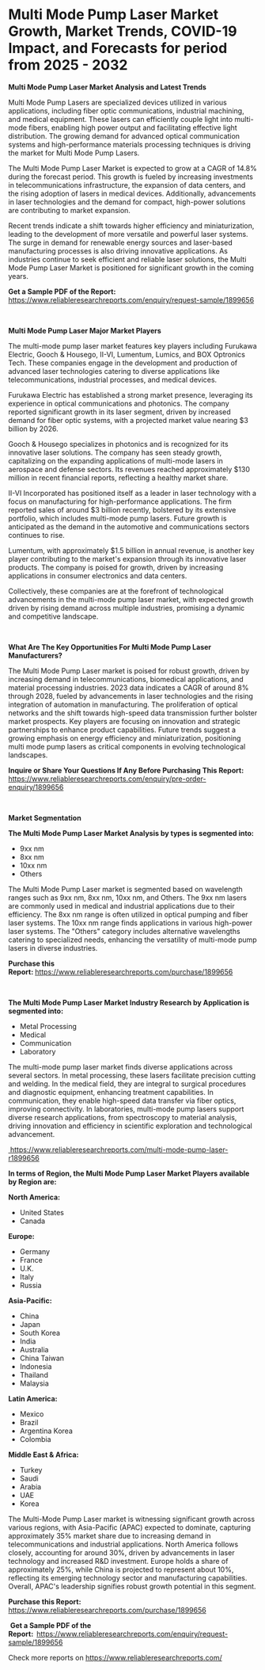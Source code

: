<p><h1>Multi Mode Pump Laser Market Growth, Market Trends, COVID-19 Impact, and Forecasts for period from 2025 - 2032</h1></p><p><strong>Multi Mode Pump Laser Market Analysis and Latest Trends</strong></p>
<p><p>Multi Mode Pump Lasers are specialized devices utilized in various applications, including fiber optic communications, industrial machining, and medical equipment. These lasers can efficiently couple light into multi-mode fibers, enabling high power output and facilitating effective light distribution. The growing demand for advanced optical communication systems and high-performance materials processing techniques is driving the market for Multi Mode Pump Lasers.</p><p>The Multi Mode Pump Laser Market is expected to grow at a CAGR of 14.8% during the forecast period. This growth is fueled by increasing investments in telecommunications infrastructure, the expansion of data centers, and the rising adoption of lasers in medical devices. Additionally, advancements in laser technologies and the demand for compact, high-power solutions are contributing to market expansion. </p><p>Recent trends indicate a shift towards higher efficiency and miniaturization, leading to the development of more versatile and powerful laser systems. The surge in demand for renewable energy sources and laser-based manufacturing processes is also driving innovative applications. As industries continue to seek efficient and reliable laser solutions, the Multi Mode Pump Laser Market is positioned for significant growth in the coming years.</p></p>
<p><strong>Get a Sample PDF of the Report:&nbsp;</strong> <a href="https://www.reliableresearchreports.com/enquiry/request-sample/1899656?utm_campaign=2809&utm_medium=2&utm_source=Github&utm_content=ia&utm_term=07042025&utm_id=multi-mode-pump-laser">https://www.reliableresearchreports.com/enquiry/request-sample/1899656</a></p>
<p>&nbsp;</p>
<p><strong>Multi Mode Pump Laser Major Market Players</strong></p>
<p><p>The multi-mode pump laser market features key players including Furukawa Electric, Gooch & Housego, II-VI, Lumentum, Lumics, and BOX Optronics Tech. These companies engage in the development and production of advanced laser technologies catering to diverse applications like telecommunications, industrial processes, and medical devices.</p><p>Furukawa Electric has established a strong market presence, leveraging its experience in optical communications and photonics. The company reported significant growth in its laser segment, driven by increased demand for fiber optic systems, with a projected market value nearing $3 billion by 2026.</p><p>Gooch & Housego specializes in photonics and is recognized for its innovative laser solutions. The company has seen steady growth, capitalizing on the expanding applications of multi-mode lasers in aerospace and defense sectors. Its revenues reached approximately $130 million in recent financial reports, reflecting a healthy market share.</p><p>II-VI Incorporated has positioned itself as a leader in laser technology with a focus on manufacturing for high-performance applications. The firm reported sales of around $3 billion recently, bolstered by its extensive portfolio, which includes multi-mode pump lasers. Future growth is anticipated as the demand in the automotive and communications sectors continues to rise.</p><p>Lumentum, with approximately $1.5 billion in annual revenue, is another key player contributing to the market's expansion through its innovative laser products. The company is poised for growth, driven by increasing applications in consumer electronics and data centers.</p><p>Collectively, these companies are at the forefront of technological advancements in the multi-mode pump laser market, with expected growth driven by rising demand across multiple industries, promising a dynamic and competitive landscape.</p></p>
<p>&nbsp;</p>
<p><strong>What Are The Key Opportunities For Multi Mode Pump Laser Manufacturers?</strong></p>
<p><p>The Multi Mode Pump Laser market is poised for robust growth, driven by increasing demand in telecommunications, biomedical applications, and material processing industries. 2023 data indicates a CAGR of around 8% through 2028, fueled by advancements in laser technologies and the rising integration of automation in manufacturing. The proliferation of optical networks and the shift towards high-speed data transmission further bolster market prospects. Key players are focusing on innovation and strategic partnerships to enhance product capabilities. Future trends suggest a growing emphasis on energy efficiency and miniaturization, positioning multi mode pump lasers as critical components in evolving technological landscapes.</p></p>
<p><strong>Inquire or Share Your Questions If Any Before Purchasing This Report:</strong> <a href="https://www.reliableresearchreports.com/enquiry/pre-order-enquiry/1899656?utm_campaign=2809&utm_medium=2&utm_source=Github&utm_content=ia&utm_term=07042025&utm_id=multi-mode-pump-laser">https://www.reliableresearchreports.com/enquiry/pre-order-enquiry/1899656</a></p>
<p>&nbsp;</p>
<p><strong>Market Segmentation</strong></p>
<p><strong>The Multi Mode Pump Laser Market Analysis by types is segmented into:</strong></p>
<p><ul><li>9xx nm</li><li>8xx nm</li><li>10xx nm</li><li>Others</li></ul></p>
<p><p>The Multi Mode Pump Laser market is segmented based on wavelength ranges such as 9xx nm, 8xx nm, 10xx nm, and Others. The 9xx nm lasers are commonly used in medical and industrial applications due to their efficiency. The 8xx nm range is often utilized in optical pumping and fiber laser systems. The 10xx nm range finds applications in various high-power laser systems. The "Others" category includes alternative wavelengths catering to specialized needs, enhancing the versatility of multi-mode pump lasers in diverse industries.</p></p>
<p><strong>Purchase this Report:&nbsp;</strong><a href="https://www.reliableresearchreports.com/purchase/1899656?utm_campaign=2809&utm_medium=2&utm_source=Github&utm_content=ia&utm_term=07042025&utm_id=multi-mode-pump-laser">https://www.reliableresearchreports.com/purchase/1899656</a></p>
<p>&nbsp;</p>
<p><strong>The Multi Mode Pump Laser Market Industry Research by Application is segmented into:</strong></p>
<p><ul><li>Metal Processing</li><li>Medical</li><li>Communication</li><li>Laboratory</li></ul></p>
<p><p>The multi-mode pump laser market finds diverse applications across several sectors. In metal processing, these lasers facilitate precision cutting and welding. In the medical field, they are integral to surgical procedures and diagnostic equipment, enhancing treatment capabilities. In communication, they enable high-speed data transfer via fiber optics, improving connectivity. In laboratories, multi-mode pump lasers support diverse research applications, from spectroscopy to material analysis, driving innovation and efficiency in scientific exploration and technological advancement.</p></p>
<p><a href="https://www.reliableresearchreports.com/multi-mode-pump-laser-r1899656?utm_campaign=2809&utm_medium=2&utm_source=Github&utm_content=ia&utm_term=07042025&utm_id=multi-mode-pump-laser">&nbsp;https://www.reliableresearchreports.com/multi-mode-pump-laser-r1899656</a></p>
<p><strong>In terms of Region, the Multi Mode Pump Laser Market Players available by Region are:</strong></p>
<p>
    <p> <strong> North America: </strong>
        <ul>
            <li>United States</li>
            <li>Canada</li>
        </ul>
        </p> 
    <p> <strong> Europe: </strong>
        <ul>
            <li>Germany</li>
            <li>France</li>
            <li>U.K.</li>
            <li>Italy</li>
            <li>Russia</li>
        </ul>
        </p> 
    <p> <strong> Asia-Pacific: </strong>
        <ul>
            <li>China</li>
            <li>Japan</li>
            <li>South Korea</li>
            <li>India</li>
            <li>Australia</li>
            <li>China Taiwan</li>
            <li>Indonesia</li>
            <li>Thailand</li>
            <li>Malaysia</li>
        </ul>
        </p> 
    <p> <strong> Latin America: </strong>
        <ul>
            <li>Mexico</li>
            <li>Brazil</li>
            <li>Argentina Korea</li>
            <li>Colombia</li>
        </ul>
        </p> 
    <p> <strong> Middle East & Africa: </strong>
        <ul>
            <li>Turkey</li>
            <li>Saudi</li>
            <li>Arabia</li>
            <li>UAE</li>
            <li>Korea</li>
        </ul>
    </p>
    </p>
<p><p>The Multi-Mode Pump Laser market is witnessing significant growth across various regions, with Asia-Pacific (APAC) expected to dominate, capturing approximately 35% market share due to increasing demand in telecommunications and industrial applications. North America follows closely, accounting for around 30%, driven by advancements in laser technology and increased R&D investment. Europe holds a share of approximately 25%, while China is projected to represent about 10%, reflecting its emerging technology sector and manufacturing capabilities. Overall, APAC's leadership signifies robust growth potential in this segment.</p></p>
<p><strong>Purchase this Report: </strong><a href="https://www.reliableresearchreports.com/purchase/1899656?utm_campaign=2809&utm_medium=2&utm_source=Github&utm_content=ia&utm_term=07042025&utm_id=multi-mode-pump-laser">https://www.reliableresearchreports.com/purchase/1899656</a></p>
<p>&nbsp;<strong>Get a Sample PDF of the Report:&nbsp;&nbsp;</strong><a href="https://www.reliableresearchreports.com/enquiry/request-sample/1899656?utm_campaign=2809&utm_medium=2&utm_source=Github&utm_content=ia&utm_term=07042025&utm_id=multi-mode-pump-laser">https://www.reliableresearchreports.com/enquiry/request-sample/1899656</a></p>
<p><strong></strong></p>
<p>Check more reports on <a href="https://www.reliableresearchreports.com/?utm_campaign=2809&utm_medium=2&utm_source=Github&utm_content=ia&utm_term=07042025&utm_id=multi-mode-pump-laser">https://www.reliableresearchreports.com/</a></p>